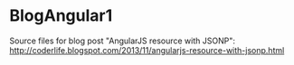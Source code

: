 BlogAngular1
=============
Source files for blog post "AngularJS resource with JSONP":
http://coderlife.blogspot.com/2013/11/angularjs-resource-with-jsonp.html
